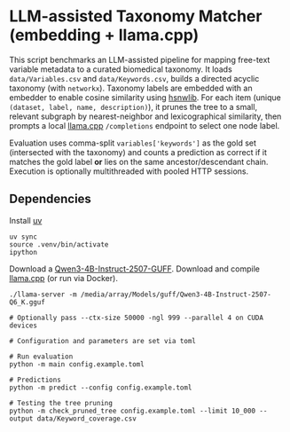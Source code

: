 # LLM-assisted Taxonomy Matcher (embedding + llama.cpp)

This script benchmarks an LLM-assisted pipeline for mapping free-text variable metadata to a curated biomedical taxonomy. It loads `data/Variables.csv` and `data/Keywords.csv`, builds a directed acyclic taxonomy (with `networkx`). Taxonomy labels are embedded with an embedder to enable cosine similarity using [hsnwlib](https://github.com/nmslib/hnswlib). For each item (unique `(dataset, label, name, description)`), it prunes the tree to a small, relevant subgraph by nearest-neighbor and lexicographical similarity, then prompts a local [llama.cpp](https://github.com/ggml-org/llama.cpp) `/completions` endpoint to select one node label.

Evaluation uses comma-split `variables['keywords']` as the gold set (intersected with the taxonomy) and counts a prediction as correct if it matches the gold label **or** lies on the same ancestor/descendant chain. Execution is optionally multithreaded with pooled HTTP sessions.

## Dependencies
Install [uv](https://docs.astral.sh/uv/getting-started/installation/)

``` shell
uv sync
source .venv/bin/activate
ipython
```

Download a [Qwen3-4B-Instruct-2507-GUFF](https://huggingface.co/unsloth/Qwen3-4B-Instruct-2507-GGUF).
Download and compile [llama.cpp](https://github.com/ggml-org/llama.cpp) (or run via Docker).

``` shell
./llama-server -m /media/array/Models/guff/Qwen3-4B-Instruct-2507-Q6_K.gguf

# Optionally pass --ctx-size 50000 -ngl 999 --parallel 4 on CUDA devices
```

``` shell
# Configuration and parameters are set via toml

# Run evaluation
python -m main config.example.toml

# Predictions
python -m predict --config config.example.toml

# Testing the tree pruning
python -m check_pruned_tree config.example.toml --limit 10_000 --output data/Keyword_coverage.csv
```
